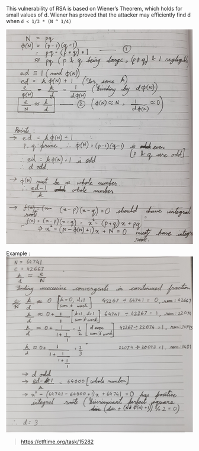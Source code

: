 This vulnerability of RSA is based on Wiener’s Theorem, which holds for small values of d. Wiener has proved that the attacker may efficiently find d when `d < 1/3 * (N ^ 1/4)`

![qwerty](./theory.jpg)

Example : 
![](./problem.jpg)

> https://ctftime.org/task/15282
